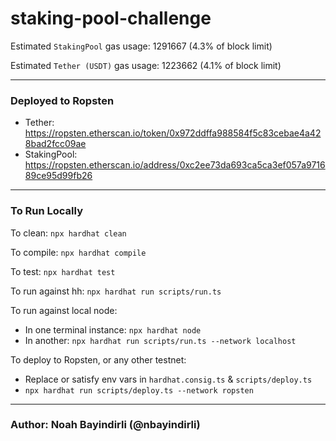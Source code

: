 # staking-pool-challenge

Estimated `StakingPool` gas usage: 1291667 (4.3% of block limit)

Estimated `Tether (USDT)` gas usage: 1223662 (4.1% of block limit)

---

### Deployed to Ropsten
* Tether: https://ropsten.etherscan.io/token/0x972ddffa988584f5c83cebae4a428bad2fcc09ae
* StakingPool: https://ropsten.etherscan.io/address/0xc2ee73da693ca5ca3ef057a971689ce95d99fb26

---

### To Run Locally

To clean: `npx hardhat clean`

To compile: `npx hardhat compile`

To test: `npx hardhat test`

To run against hh: `npx hardhat run scripts/run.ts`

To run against local node:
* In one terminal instance: `npx hardhat node`
* In another: `npx hardhat run scripts/run.ts --network localhost`

To deploy to Ropsten, or any other testnet:
* Replace or satisfy env vars in `hardhat.consig.ts` & `scripts/deploy.ts`
* `npx hardhat run scripts/deploy.ts --network ropsten`

---

### Author: Noah Bayindirli (@nbayindirli)
